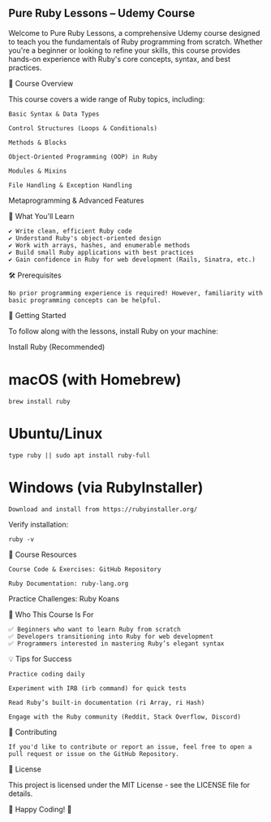 ## Pure Ruby Lessons – Udemy Course

Welcome to Pure Ruby Lessons, a comprehensive Udemy course designed to teach you the fundamentals of Ruby programming from scratch. Whether you're a beginner or looking to refine your skills, this course provides hands-on experience with Ruby's core concepts, syntax, and best practices.

📌 Course Overview

This course covers a wide range of Ruby topics, including:

    Basic Syntax & Data Types

    Control Structures (Loops & Conditionals)

    Methods & Blocks

    Object-Oriented Programming (OOP) in Ruby

    Modules & Mixins

    File Handling & Exception Handling

Metaprogramming & Advanced Features

📖 What You'll Learn

    ✔ Write clean, efficient Ruby code
    ✔ Understand Ruby's object-oriented design
    ✔ Work with arrays, hashes, and enumerable methods
    ✔ Build small Ruby applications with best practices
    ✔ Gain confidence in Ruby for web development (Rails, Sinatra, etc.)

🛠 Prerequisites

    No prior programming experience is required! However, familiarity with  basic programming concepts can be helpful.

🚀 Getting Started

To follow along with the lessons, install Ruby on your machine:

Install Ruby (Recommended)

# macOS (with Homebrew)
    brew install ruby

# Ubuntu/Linux
    type ruby || sudo apt install ruby-full

# Windows (via RubyInstaller)
    Download and install from https://rubyinstaller.org/

Verify installation:

    ruby -v

📂 Course Resources

    Course Code & Exercises: GitHub Repository

    Ruby Documentation: ruby-lang.org

Practice Challenges: Ruby Koans

🎯 Who This Course Is For

    ✅ Beginners who want to learn Ruby from scratch
    ✅ Developers transitioning into Ruby for web development
    ✅ Programmers interested in mastering Ruby’s elegant syntax

💡 Tips for Success

    Practice coding daily

    Experiment with IRB (irb command) for quick tests

    Read Ruby’s built-in documentation (ri Array, ri Hash)

    Engage with the Ruby community (Reddit, Stack Overflow, Discord)

🤝 Contributing

    If you'd like to contribute or report an issue, feel free to open a pull request or issue on the GitHub Repository.

📜 License

This project is licensed under the MIT License - see the LICENSE file for details.

🚀 Happy Coding! 🎯